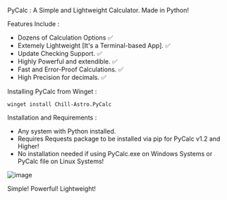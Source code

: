 PyCalc : A Simple and Lightweight Calculator. Made in Python!

Features Include :

- Dozens of Calculation Options ✅
- Extemely Lightweight [It's a Terminal-based App]. ✅
- Update Checking Support. ✅
- Highly Powerful and extendible. ✅
- Fast and Error-Proof Calculations. ✅
- High Precision for decimals. ✅

Installing PyCalc from Winget :

    winget install Chill-Astro.PyCalc
    

Installation and Requirements :

- Any system with Python installed.
- Requires Requests package to be installed via pip for PyCalc v1.2 and Higher!
- No installation needed if using PyCalc.exe on Windows Systems or PyCalc file on Linux Systems!

![image](https://github.com/user-attachments/assets/64817535-fbf5-414d-b5f4-ebb8b8d3fadc)

Simple! Powerful! Lightweight!
